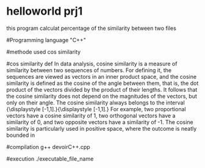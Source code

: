 # helloworld prj1
this program calculat percentage of the similarity between two files


#Programming language 
 "C++"
 
 #methode used
cos similarity

#cos similarity def
In data analysis, cosine similarity is a measure of similarity between two sequences of numbers. For defining it, the sequences are viewed as vectors in an inner product space, and the cosine similarity is defined as the cosine of the angle between them, that is, the dot product of the vectors divided by the product of their lengths. It follows that the cosine similarity does not depend on the magnitudes of the vectors, but only on their angle. The cosine similarity always belongs to the interval {\displaystyle [-1,1].}{\displaystyle [-1,1].} For example, two proportional vectors have a cosine similarity of 1, two orthogonal vectors have a similarity of 0, and two opposite vectors have a similarity of -1. The cosine similarity is particularly used in positive space, where the outcome is neatly bounded in

#compilation
g++ devoirC++.cpp

#execution
./executable_file_name
